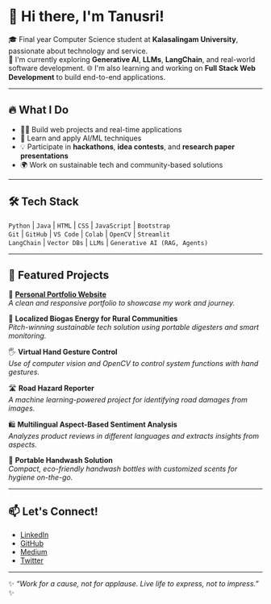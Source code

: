 # 👋 Hi there, I'm Tanusri!

🎓 Final year Computer Science student at **Kalasalingam University**, passionate about technology and service.  
🚀 I'm currently exploring **Generative AI**, **LLMs**, **LangChain**, and real-world software development.
🌐 I'm also learning and working on **Full Stack Web Development** to build end-to-end applications.

---

## 🔥 What I Do

- 👩‍💻 Build web projects and real-time applications
- 🌱 Learn and apply AI/ML techniques
- 💡 Participate in **hackathons**, **idea contests**, and **research paper presentations**
- 🌍 Work on sustainable tech and community-based solutions

---

## 🛠️ Tech Stack

`Python` | `Java` | `HTML` | `CSS` | `JavaScript` | `Bootstrap`  
`Git` | `GitHub` | `VS Code` | `Colab` | `OpenCV` | `Streamlit`  
`LangChain` | `Vector DBs` | `LLMs` | `Generative AI (RAG, Agents)`  

---

## 📌 Featured Projects

🌟 [**Personal Portfolio Website**](https://tanusri080.github.io/portfolio)  
_A clean and responsive portfolio to showcase my work and journey._

🌿 **Localized Biogas Energy for Rural Communities**  
_Pitch-winning sustainable tech solution using portable digesters and smart monitoring._

🖐️ **Virtual Hand Gesture Control**  
_Use of computer vision and OpenCV to control system functions with hand gestures._

🛣️ **Road Hazard Reporter**  
_A machine learning-powered project for identifying road damages from images._

🛍️ **Multilingual Aspect-Based Sentiment Analysis**  
_Analyzes product reviews in different languages and extracts insights from aspects._

🧼 **Portable Handwash Solution**  
_Compact, eco-friendly handwash bottles with customized scents for hygiene on-the-go._

---

## 📫 Let's Connect!

- [LinkedIn](https://linkedin.com/in/tanu-sri-puli-480793268)  
- [GitHub](https://github.com/tanusri080)  
- [Medium](https://medium.com/@tanusripuli)  
- [Twitter](https://x.com/tanu_puli)  

---

✨ _“Work for a cause, not for applause. Live life to express, not to impress.”_ ✨

